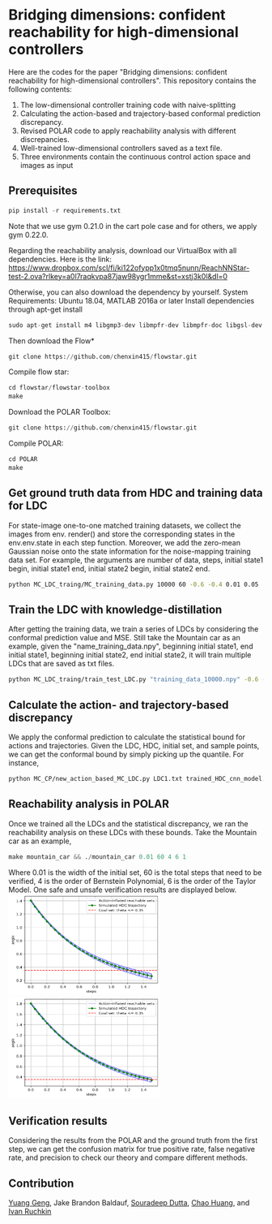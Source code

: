 # Bridging dimensions: confident reachability for high-dimensional controllers
Here are the codes for the paper "Bridging dimensions: confident reachability for high-dimensional controllers". This repository contains the following contents:
1. The low-dimensional controller training code with naive-splitting
2. Calculating the action-based and trajectory-based conformal prediction discrepancy.
3. Revised POLAR code to apply reachability analysis with different discrepancies.
4. Well-trained low-dimensional controllers saved as a text file.
5. Three environments contain the continuous control action space and images as input 

## Prerequisites
```python
pip install -r requirements.txt
```
Note that we use gym 0.21.0 in the cart pole case and for others, we apply gym 0.22.0. 

Regarding the reachability analysis, download our VirtualBox with all dependencies. Here is the link: https://www.dropbox.com/scl/fi/ki122ofypp1x0tmq5nunn/ReachNNStar-test-2.ova?rlkey=a0l7raqkvpa87jaw98ygr1mme&st=xstj3k0l&dl=0 

Otherwise, you can also download the dependency by yourself. System Requirements: Ubuntu 18.04, MATLAB 2016a or later
Install dependencies through apt-get install
```python
sudo apt-get install m4 libgmp3-dev libmpfr-dev libmpfr-doc libgsl-dev gsl-bin bison flex gnuplot-x11 libglpk-dev gcc-8 g++-8 libopenmpi-dev libpthread-stubs0-dev
```
Then download the Flow*
```python
git clone https://github.com/chenxin415/flowstar.git
```
Compile flow star:
```python
cd flowstar/flowstar-toolbox
make
```
Download the POLAR Toolbox:
```python
git clone https://github.com/chenxin415/flowstar.git
```
Compile POLAR:
```python
cd POLAR
make
```


## Get ground truth data from HDC and training data for LDC
For state-image one-to-one matched training datasets, we collect the images from env. render() and store the corresponding states in the env.env.state in each step function. Moreover, we add the zero-mean Gaussian noise onto the state information for the noise-mapping training data set. For example, the arguments are number of data, steps, initial state1 begin, initial state1 end, initial state2 begin, initial state2 end.   

```bash
python MC_LDC_traing/MC_training_data.py 10000 60 -0.6 -0.4 0.01 0.05
```

## Train the LDC with knowledge-distillation
After getting the training data, we train a series of LDCs by considering the conformal prediction value and MSE. Still take the Mountain car as an example, given the "name_training_data.npy", beginning initial state1, end initial state1, beginning initial state2, end initial state2, it will train multiple LDCs that are saved as txt files.

```bash
python MC_LDC_traing/train_test_LDC.py "training_data_10000.npy" -0.6 -0.4 0.01 0.05
```

## Calculate the action- and trajectory-based discrepancy
We apply the conformal prediction to calculate the statistical bound for actions and trajectories. Given the LDC, HDC, initial set, and sample points, we can get the conformal bound by simply picking up the quantile. For instance,

```bash
python MC_CP/new_action_based_MC_LDC.py LDC1.txt trained_HDC_cnn_model.h5 60 -0.6 -0.4 0.01 0.05
```

## Reachability analysis in POLAR
Once we trained all the LDCs and the statistical discrepancy, we ran the reachability analysis on these LDCs with these bounds. Take the Mountain car as an example,
```python
make mountain_car && ./mountain_car 0.01 60 4 6 1
```
Where 0.01 is the width of the initial set, 60 is the total steps that need to be verified, 4 is the order of Bernstein Polynomial, 6 is the order of the Taylor Model.
One safe and unsafe verification results are displayed below.
<img src="/MC_after_POLAR/2Successful_verificaiton_plot.png" alt="alt text" width="300" height="200"/>
<img src="/MC_after_POLAR/2Failed_verificaiton_plot.png" alt="alt text" width="300" height="200"/>


## Verification results
Considering the results from the POLAR and the ground truth from the first step, we can get the confusion matrix for true positive rate, false negative rate, and precision to check our theory and compare different methods.

## Contribution
[Yuang Geng](https://github.com/yuanggeng), Jake Brandon Baldauf, [Souradeep Dutta](https://github.com/souradeep-111), [Chao Huang](https://github.com/ChaoHuang2018), and [Ivan Ruchkin](https://github.com/bisc)

